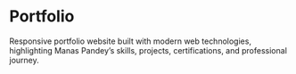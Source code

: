 # Portfolio
Responsive portfolio website built with modern web technologies, highlighting Manas Pandey’s skills, projects, certifications, and professional journey.
